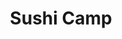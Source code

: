 ---
layout: place
title: "Sushi Camp"
permalink: /california/temecula/sushi-camp.html
stateAbbr: CA
stateName: California
cityName: Temecula
seo:
  name: "Sushi Camp"
  type: Restaurant
  links: http://www.sushicamptemecula.com/
description: "Looking for sushi in Temecula, California? Check out Sushi Camp for a delightful Japanese dining experience. Enjoy a variety of sushi and other dishes in a w..."
place_id: ChIJbwF8uE-A24ARVFPsJxTR8ME
photos:
  - name: >-
      places/ChIJbwF8uE-A24ARVFPsJxTR8ME/photos/AeeoHcJwFzBrW7Cr_E5E1YMhnBeKaUZi5v-AaI3yR_mEAZw_3IiGTO7DyW-MhATGuzuCmzhv0_fQ5K55MZs8hcuaP0PZM0WUVVp-lOLIgwYk80VIQX8M7Ruru8HElvI_QXA6pbw0MEPwBehNDR_shtYoxVMnoC33c5s4mMI6dkfeAlSiJD2lT-4dQrQ3DH9jDkOi9Mhy_QfKFH1v7qu2pUXxz1GQeFGQwe4wSIE_FnRajxgunuMkEBmFuSwz9L1-JOrBV2CuOBszR_-ZW4Tk3JnbZT1oCn-j9jLA_r1a6TQmKa26ZXnT2Wvv8yINJ0PLKXMH9s0TCqyFpuPJwiJ0izptIx-4k7jpto7k81hAPjC2PrFKOepyxFynBzy4xuCCM2rRwrkehuKWEbItgbKVCSdsB2RJSpBnprpxIzKfp16If3I
    widthPx: 2252
    heightPx: 4000
    authorAttributions:
      - displayName: Jhon Luna
        uri: https://maps.google.com/maps/contrib/100065158287580366060
        photoUri: >-
          https://lh3.googleusercontent.com/a-/ALV-UjWjJHCoigS6yd7XbERm_qjjkxmqtWPwSdkpa7rxccRnsz2MxGju=s100-p-k-no-mo
    flagContentUri: >-
      https://www.google.com/local/imagery/report/?cb_client=maps_api_places.places_api&image_key=!1e10!2sCIHM0ogKEICAgICn5dCoQg&hl=en-US
    googleMapsUri: >-
      https://www.google.com/maps/place//data=!3m4!1e2!3m2!1sCIHM0ogKEICAgICn5dCoQg!2e10!4m2!3m1!1s0x80db804fb87c016f:0xc1f0d11427ec5354
  - name: >-
      places/ChIJbwF8uE-A24ARVFPsJxTR8ME/photos/AeeoHcI7K7KybtfIFlaibxfUwUDw-jhB4XQHS-uUO1cMb78fq-JMCMAbdf3C8I278meRMYviTB5UFCH-SqJ2GBl3DKI2HUgwVTYMFGJaDDRbVfFv6by1w4SmB2SB4OtQyiJH_hstX4bsEKgDXm1o6pd3ADdX5JXsXl6QM_KYg6aDHhfNf_wCOOxnoih5ZXVDY-G3Ytr-mJ0LZzRRWspmmDpHkIPFqtqu_yPfgFefWGSEM7jOsL_S75iMr3nZ9spY6l4uuF2A7SBfVSUxx2USdx3EaYIIzOIeRNLk1p-UM0I8KdcyTg
    widthPx: 350
    heightPx: 538
    authorAttributions:
      - displayName: Sushi Camp
        uri: https://maps.google.com/maps/contrib/109727421951888604967
        photoUri: >-
          https://lh3.googleusercontent.com/a/ACg8ocKkYv25TzurGDaRiE3sh073WgEauSKN-ZO4n8M5MbI9NNmmHw=s100-p-k-no-mo
    flagContentUri: >-
      https://www.google.com/local/imagery/report/?cb_client=maps_api_places.places_api&image_key=!1e10!2sAF1QipNIAx9Y4IQWBEF5SlILeg9SWQD075ifsJqRabW8&hl=en-US
    googleMapsUri: >-
      https://www.google.com/maps/place//data=!3m4!1e2!3m2!1sAF1QipNIAx9Y4IQWBEF5SlILeg9SWQD075ifsJqRabW8!2e10!4m2!3m1!1s0x80db804fb87c016f:0xc1f0d11427ec5354
  - name: >-
      places/ChIJbwF8uE-A24ARVFPsJxTR8ME/photos/AeeoHcKq5BNdhJyWCzD2w_aFH3MBTmqOcx42gw3971PSL1b9mpOJZaYEOCQTx-cyzQ-hsTpGYhesEq28pPtSoB8CrlMh8WH3gkJAbjDRxeQH-4S1nH-tomhBt7TaVWZkgDKVjEW8ZbUnwVIHvQnm6ECe1TOpOUp0eim7Z2DvuBwZgbbWhoj905B89mkjGXRUlYRawS1PnS-dw7umhPSwTbUTfhsN-orvPX0e46PchEbBlstl3Ray3HC07YTQVN4ZpEvWu0deZVINUfFe6LJUZohLfzGZsXoNqT4RxRt-tVFB2OeXyT5iEU68QW9_kdweZTZqb-jb2QC6T8jMLMm-_BzuA9Xvp-smSDf98aymNm0EglLplPEjd2m9Z-5jnM9Os5_UGCRc60Xefl1V0GVQgVM8ZasxC6q22qn6GaRao3udXZc
    widthPx: 3456
    heightPx: 3456
    authorAttributions:
      - displayName: Rita Figueroa
        uri: https://maps.google.com/maps/contrib/116639854174304590937
        photoUri: >-
          https://lh3.googleusercontent.com/a-/ALV-UjXdMx8pitbiwFjnxcOieWvXmO_CHoYcfmKOs2MticLLg-bguKPh=s100-p-k-no-mo
    flagContentUri: >-
      https://www.google.com/local/imagery/report/?cb_client=maps_api_places.places_api&image_key=!1e10!2sCIHM0ogKEICAgMCw8ZyRXQ&hl=en-US
    googleMapsUri: >-
      https://www.google.com/maps/place//data=!3m4!1e2!3m2!1sCIHM0ogKEICAgMCw8ZyRXQ!2e10!4m2!3m1!1s0x80db804fb87c016f:0xc1f0d11427ec5354
  - name: >-
      places/ChIJbwF8uE-A24ARVFPsJxTR8ME/photos/AeeoHcL6_ohQOoi4EzBt7vZPuNBndHW79gnA8mDuyv6BzZTXIrnZdHcbPAi8o7zLZOfWEbCt8KSAWjvJi8g0NcRJxCQYHMz87Qtdw3y8Sk2Bhh31taeTRRuWoHeiok_kJekx566gEFm4Q3jBrzXID1hHUiLJL-pW-4cX7w94SrAIZDsGZiO_atC9WGgZ6A5NiiPy9uYYCFSMRXBRijiFIXP9lbUYb-57RQSu3tppzRmEqxQibySC7mY2pdVC4NN4UPPUeMRFlBXjHgcxmFOJZZXPeHQ6ZLditOOYvWov4Ip7_tA-fPEUvITIyuBaGwkXQ7rctKM4x_c2w3xd1P6_3ZnKnGS3gkAcSKqJewWIqruWlSz25F_34_wFo3BsqM95KPFr1ViSL8NG5BAGfvG4ab9I3K4Azfr4-yO7veK2lLihBxRUx5U
    widthPx: 4000
    heightPx: 2252
    authorAttributions:
      - displayName: Jhon Luna
        uri: https://maps.google.com/maps/contrib/100065158287580366060
        photoUri: >-
          https://lh3.googleusercontent.com/a-/ALV-UjWjJHCoigS6yd7XbERm_qjjkxmqtWPwSdkpa7rxccRnsz2MxGju=s100-p-k-no-mo
    flagContentUri: >-
      https://www.google.com/local/imagery/report/?cb_client=maps_api_places.places_api&image_key=!1e10!2sCIHM0ogKEICAgICn5dCoggE&hl=en-US
    googleMapsUri: >-
      https://www.google.com/maps/place//data=!3m4!1e2!3m2!1sCIHM0ogKEICAgICn5dCoggE!2e10!4m2!3m1!1s0x80db804fb87c016f:0xc1f0d11427ec5354
  - name: >-
      places/ChIJbwF8uE-A24ARVFPsJxTR8ME/photos/AeeoHcK2hAJUX_wI_POd28afjsJEevv1I_UE9mgdkTukFbVdI_r9SzJPvrnWJ9SZEZiVUfNGQMDBowk4VmA-3dD_uaE6C-uC6rsFp0FbC0EwqBhH04bRz0oAyo9SHKmiXkPEfqka8hG9ZMDW1BJmUSyrDbVlRQaOb6VS1Qhd2_QmZma7T6Ep5bD37x1dX5OCjqLvvXzSkZjuxc0sMMrnNanJVyEPgpzW5DJZFQg8ebRW6P-0wB-TwhG9qOMK50cqep8yQIzR0yc77gN0wITmWqfMt2Z9yEl394S44hRjtIaRxrSOZL_7TlTm047DgnPxb1YZrPgMqCbkoOT2gK4I-zMtJY3kEwlZtx8QnoToTC6HLhJi14pXE-_ivp0MPOVMHreGIWOfOgNzDgnZO9nP2FmsGbA2AgVYAmNcYBGdQZMAWzxTR6RO
    widthPx: 3456
    heightPx: 3456
    authorAttributions:
      - displayName: Rita Figueroa
        uri: https://maps.google.com/maps/contrib/116639854174304590937
        photoUri: >-
          https://lh3.googleusercontent.com/a-/ALV-UjXdMx8pitbiwFjnxcOieWvXmO_CHoYcfmKOs2MticLLg-bguKPh=s100-p-k-no-mo
    flagContentUri: >-
      https://www.google.com/local/imagery/report/?cb_client=maps_api_places.places_api&image_key=!1e10!2sCIHM0ogKEICAgMCw8ZyRnQE&hl=en-US
    googleMapsUri: >-
      https://www.google.com/maps/place//data=!3m4!1e2!3m2!1sCIHM0ogKEICAgMCw8ZyRnQE!2e10!4m2!3m1!1s0x80db804fb87c016f:0xc1f0d11427ec5354
  - name: >-
      places/ChIJbwF8uE-A24ARVFPsJxTR8ME/photos/AeeoHcKkW_AsAoa3ZtBLU_JEjgtVT6di2MkS5hUkZ8BXOaR8rBoMIbBzDI_bSkVGjw1N6IjDvvkNXJ5WMGgBOEL13H2sZK3PfXvhz-6uILMjItAbgKshJ15W8nLJHN1g7Cwpqn-Hn1DDcaGAao2_Y8wyQ_hc1b5ltRYnBPzZSiwY8Gj4NLMhvrBjw-E2QhKm7gr77ozouP8jFAfxB7gdE3mUTQ8yVuGF1TxKkVn29BCsdZAsdC5WAtzyGvN8cF3KPzuSR6iolKpQGHELFxmUazxNBdesxK_iriv-krPJT4Iq6in4VfNPzHDKMKTapSr7b7M1aWQIljS-HS5fjc5mofLI1Bfv7jReRZYzVNG_e1y2glfwRmwlHmd9ZDnzvknperVz5nuFwXjGaKlS_uJ74NbF9dwvN4GzdOmUFFlTRD2MX_kIvg
    widthPx: 3024
    heightPx: 4032
    authorAttributions:
      - displayName: Meindok Lawyer4Warriors
        uri: https://maps.google.com/maps/contrib/114551711595369674477
        photoUri: >-
          https://lh3.googleusercontent.com/a-/ALV-UjWWXyicYW4EUl7icJ6mDixFnixNfLP3N0EHVHJwkvvvRokI7b6K=s100-p-k-no-mo
    flagContentUri: >-
      https://www.google.com/local/imagery/report/?cb_client=maps_api_places.places_api&image_key=!1e10!2sCIHM0ogKEICAgIC_qZTyNQ&hl=en-US
    googleMapsUri: >-
      https://www.google.com/maps/place//data=!3m4!1e2!3m2!1sCIHM0ogKEICAgIC_qZTyNQ!2e10!4m2!3m1!1s0x80db804fb87c016f:0xc1f0d11427ec5354
  - name: >-
      places/ChIJbwF8uE-A24ARVFPsJxTR8ME/photos/AeeoHcKPgoJYhfQNau8gFcMlBcgFe02QWnLN2zvDXX0axhAIgHTo2fyUqixLtlEm4bPhd_yCuyV5WzEWTq58VSehrqyx0jUkZEZwb8ycNMvTMHcxPxW-LTnN1tX9eaoPBM1htljyONJtKs10shKhVKtfzsvivy4EZhFSY0ebf_GE8UodQ7TT6_8QqYzdWWUKfXSFOfQEW6Ohdnxz5vtKDTLO4kZMJRVlqnP9yCgoL_PAmIkFzzAGgKPKLfTSGrv3ij1sLoTBzIVD0DqUHB64MhPBYTiytX_R2qJhDSzsKVxHyPHh_y20xYyuyHuRcSPYrgX3GaV_FiVfmQXO3BqBa_mtARa9xzE7qO3bCilZPGOd5JprXafHZXcxVMkfVdlptfEZvzssBfstYXd0gfBURBVrxlgxNU0rVSj5YTfizP4o80ef4w
    widthPx: 3600
    heightPx: 4800
    authorAttributions:
      - displayName: Meindok Lawyer4Warriors
        uri: https://maps.google.com/maps/contrib/114551711595369674477
        photoUri: >-
          https://lh3.googleusercontent.com/a-/ALV-UjWWXyicYW4EUl7icJ6mDixFnixNfLP3N0EHVHJwkvvvRokI7b6K=s100-p-k-no-mo
    flagContentUri: >-
      https://www.google.com/local/imagery/report/?cb_client=maps_api_places.places_api&image_key=!1e10!2sCIHM0ogKEICAgIC_qZTyRQ&hl=en-US
    googleMapsUri: >-
      https://www.google.com/maps/place//data=!3m4!1e2!3m2!1sCIHM0ogKEICAgIC_qZTyRQ!2e10!4m2!3m1!1s0x80db804fb87c016f:0xc1f0d11427ec5354
  - name: >-
      places/ChIJbwF8uE-A24ARVFPsJxTR8ME/photos/AeeoHcK1ivsbWjeinjbltIu9cQn94gDQ4CuiHt7fowE6DfpeUfEaWT1ew1n1uyj3eirEhnU05hyGZoI29L_q3HJVPt6cmAh5YUb6P5ZSP55q31VahZeyU6g_xTeFeu3sfR0jwnpglVAbBuKxnhzf0uMNA-zT8o7KEZsxEhqZIRxgW2NsGzwUKRL3TOMlp8JztS9h85q-quVbONjiTHsXHe4b4fM3PQAtUaraG8OdAwU-rdTKejN7PZeDE99PBafjUe9vlqx79vm4KKLG_rRBwCNqWMsCzvlqRBBpQ1HHoIgS09o7UfHeDCL64zAZvz08TgciBp_gqZitcdxjdiGm6opymXvuHQ65kN5fD5r-9UG8cfhOUed-OdvHW4VW5FPfE_p7iNobUaezuwmFvFy3LN6Rzwv9TZ8iyn_V6KGnGw7R9cc
    widthPx: 4032
    heightPx: 2268
    authorAttributions:
      - displayName: Hari Ng Larga (Lyndon Monzon)
        uri: https://maps.google.com/maps/contrib/104261712822236582686
        photoUri: >-
          https://lh3.googleusercontent.com/a-/ALV-UjV-mT7cabwtWXhKKLDl_EyI132FcLdn2igmrx7xi2882Ti5zUbKnA=s100-p-k-no-mo
    flagContentUri: >-
      https://www.google.com/local/imagery/report/?cb_client=maps_api_places.places_api&image_key=!1e10!2sCIHM0ogKEICAgIClmeaEew&hl=en-US
    googleMapsUri: >-
      https://www.google.com/maps/place//data=!3m4!1e2!3m2!1sCIHM0ogKEICAgIClmeaEew!2e10!4m2!3m1!1s0x80db804fb87c016f:0xc1f0d11427ec5354
  - name: >-
      places/ChIJbwF8uE-A24ARVFPsJxTR8ME/photos/AeeoHcIkjBwGXZJbxL3WW0KTHBQYbr89p20y4X5S-5bh7mdr6JeoBCE_MHaq1fw2XK12JPBkjzlQ-_0FN_1hOhQOdSYICPI_p4PR6X8w9abhdDWDLBWzc8rECiuhLp8O-xXl27THwlOTeaV7PyosN0-a8PIMmKxvsYzP9eFQAZvcZbdLQ65u3fnvHSumYn7f3Fejoeuhjk8dorJRXgAlWrUz9eXdjO_wk6zr2nloHMK0RAUIb_q8IdpCekpFnjGSduBf32gSNDkHxBumxA6wa_duOgY6G-dx-ul2Y_VIeu7nKYKDhzsNSPgouKtc0IQgWk-oAyo4jYXibHKEthU-jxiJrBkU_A0P8tnqWk_DOIQ6nI-zx0Kw75MQWYQg7uuxNBNTvM6Hu-tnidTvIvr-7XxA6hOE9aFd7HhqquqVQDtNY1KLgA
    widthPx: 3968
    heightPx: 2976
    authorAttributions:
      - displayName: Hari Ng Larga (Lyndon Monzon)
        uri: https://maps.google.com/maps/contrib/104261712822236582686
        photoUri: >-
          https://lh3.googleusercontent.com/a-/ALV-UjV-mT7cabwtWXhKKLDl_EyI132FcLdn2igmrx7xi2882Ti5zUbKnA=s100-p-k-no-mo
    flagContentUri: >-
      https://www.google.com/local/imagery/report/?cb_client=maps_api_places.places_api&image_key=!1e10!2sCIHM0ogKEICAgIClmebEEA&hl=en-US
    googleMapsUri: >-
      https://www.google.com/maps/place//data=!3m4!1e2!3m2!1sCIHM0ogKEICAgIClmebEEA!2e10!4m2!3m1!1s0x80db804fb87c016f:0xc1f0d11427ec5354
  - name: >-
      places/ChIJbwF8uE-A24ARVFPsJxTR8ME/photos/AeeoHcI8IcfnNnNDpwuKofLYKZ3pq24D3wgMonkeB72Mk9J1Fb9ZWlabiPY8NW0SPpVPw-592bBXZvNgqoSH9G_x5m8JQ5EiQmIzvWh2INcqVW4UsFSZDKOIeyFTqUzJ-B9r5Fy32X0KtOKP9ttr-Lg-05aAfp0v_vYFzcWMhqsFx6WNf1HNDp_r_viADePxVtD1b42Aet6aOeIW_POvEOQ_sb4re6ozyg0-thnsXwKhLkp3w9EvQkn12xiIxHse3k0S0h9bOm_Nx0UUOG4H_syIF5GGXztjivFTuRUk8wZ6owERLbq1YwBt-ZOe0AIXnJsxaSsP6eKuZFJiQj3YCPkEbbCm_sBW7EzbHGt7N04KGo5TCXmxu-JTQXxrc_QPS1-rYUq5oRLwJZttbb1pRY7ktbnJ_fUazfITMhj5A8NQR-w
    widthPx: 3024
    heightPx: 4032
    authorAttributions:
      - displayName: Lena Van
        uri: https://maps.google.com/maps/contrib/115052272177932580404
        photoUri: >-
          https://lh3.googleusercontent.com/a-/ALV-UjXPPFymPKoMNuNf7d1Fq8I8EZcmLv71i3eYXGiWoSg8FEr-qds=s100-p-k-no-mo
    flagContentUri: >-
      https://www.google.com/local/imagery/report/?cb_client=maps_api_places.places_api&image_key=!1e10!2sCIHM0ogKEICAgID234u1KA&hl=en-US
    googleMapsUri: >-
      https://www.google.com/maps/place//data=!3m4!1e2!3m2!1sCIHM0ogKEICAgID234u1KA!2e10!4m2!3m1!1s0x80db804fb87c016f:0xc1f0d11427ec5354
address: 32240 Temecula Pkwy STE 104, Temecula, CA 92592, USA
street: 32240 Temecula Pkwy STE 104
city: Temecula
state: CA
zip: '92592'
country: USA
neighborhood: null
latitude: '33.482772'
longitude: '-117.094962'
accessibility_options:
  wheelchairAccessibleParking: true
  wheelchairAccessibleEntrance: true
  wheelchairAccessibleRestroom: true
  wheelchairAccessibleSeating: true
business_status: OPERATIONAL
name: Sushi Camp
google_maps_links:
  directionsUri: >-
    https://www.google.com/maps/dir//''/data=!4m7!4m6!1m1!4e2!1m2!1m1!1s0x80db804fb87c016f:0xc1f0d11427ec5354!3e0
  placeUri: https://maps.google.com/?cid=13974899528229999444
  writeAReviewUri: >-
    https://www.google.com/maps/place//data=!4m3!3m2!1s0x80db804fb87c016f:0xc1f0d11427ec5354!12e1
  reviewsUri: >-
    https://www.google.com/maps/place//data=!4m4!3m3!1s0x80db804fb87c016f:0xc1f0d11427ec5354!9m1!1b1
  photosUri: >-
    https://www.google.com/maps/place//data=!4m3!3m2!1s0x80db804fb87c016f:0xc1f0d11427ec5354!10e5
primary_type: Sushi Restaurant
opening_hours:
  regular: null
  current: null
secondary_opening_hours:
  regular:
    weekdayDescriptions: null
    type: null
  current:
    weekdayDescriptions: null
    type: null
phone: (951) 302-1330
price_level: PRICE_LEVEL_MODERATE
price_range: $20 &ndash; $30
rating: '4.6'
rating_count: 264
website: http://www.sushicamptemecula.com/
reviews:
  - name: >-
      places/ChIJbwF8uE-A24ARVFPsJxTR8ME/reviews/ChZDSUhNMG9nS0VJQ0FnTUN3OFp5UmJREAE
    relativePublishTimeDescription: 3 weeks ago
    rating: 5
    text:
      text: >-
        I read some of your reviews, and yes! This place did not disappoint. The
        service was excellent!!!!  I really enjoyed the garlic Edamame, those
        things are delicious. Our rolls were done very well by the Sushi Chef
        and surprisingly fast. Everything tasted fresh. Thank you for making my
        birthday dinner delicious.
      languageCode: en
    originalText:
      text: >-
        I read some of your reviews, and yes! This place did not disappoint. The
        service was excellent!!!!  I really enjoyed the garlic Edamame, those
        things are delicious. Our rolls were done very well by the Sushi Chef
        and surprisingly fast. Everything tasted fresh. Thank you for making my
        birthday dinner delicious.
      languageCode: en
    authorAttribution:
      displayName: Rita Figueroa
      uri: https://www.google.com/maps/contrib/116639854174304590937/reviews
      photoUri: >-
        https://lh3.googleusercontent.com/a-/ALV-UjXdMx8pitbiwFjnxcOieWvXmO_CHoYcfmKOs2MticLLg-bguKPh=s128-c0x00000000-cc-rp-mo-ba6
    publishTime: '2025-03-19T15:13:59.740101Z'
    flagContentUri: >-
      https://www.google.com/local/review/rap/report?postId=ChZDSUhNMG9nS0VJQ0FnTUN3OFp5UmJREAE&d=17924085&t=1
    googleMapsUri: >-
      https://www.google.com/maps/reviews/data=!4m6!14m5!1m4!2m3!1sChZDSUhNMG9nS0VJQ0FnTUN3OFp5UmJREAE!2m1!1s0x80db804fb87c016f:0xc1f0d11427ec5354
  - name: >-
      places/ChIJbwF8uE-A24ARVFPsJxTR8ME/reviews/ChdDSUhNMG9nS0VJQ0FnSUNfcVpUeS1RRRAB
    relativePublishTimeDescription: 2 months ago
    rating: 5
    text:
      text: >-
        I ended up giving 5 stars because although the sushi chefs appear to
        have misplaced our table’s order as they served the rotating persons
        seated at the bar- the humility, accountability and kindness the staff
        showed in making it up to us was exceptional. They really cared. That
        mattered to me because it was our first visit. Mistakes happen, it’s how
        you handle them that matters.


        The Sushi 🍣 and the food was great! I wanted an easier to read menu-
        some items on the order sheet  aren’t on the menu and vice-versa.


        I was very impressed with the roll size- we like to share and try many
        different rolls and it’s always disappointing to try a roll and barely
        get enough for one person much less two to share. The portion sizes are
        great and shareable- so you can buy a few rolls, some miso soup, an app
        and really enjoy!


        The hospitality and the food quality made this an enjoyable meal- really
        enjoyed it and am looking forward to coming back and trying some of the
        specialties like those found advertised in the pics below.
      languageCode: en
    originalText:
      text: >-
        I ended up giving 5 stars because although the sushi chefs appear to
        have misplaced our table’s order as they served the rotating persons
        seated at the bar- the humility, accountability and kindness the staff
        showed in making it up to us was exceptional. They really cared. That
        mattered to me because it was our first visit. Mistakes happen, it’s how
        you handle them that matters.


        The Sushi 🍣 and the food was great! I wanted an easier to read menu-
        some items on the order sheet  aren’t on the menu and vice-versa.


        I was very impressed with the roll size- we like to share and try many
        different rolls and it’s always disappointing to try a roll and barely
        get enough for one person much less two to share. The portion sizes are
        great and shareable- so you can buy a few rolls, some miso soup, an app
        and really enjoy!


        The hospitality and the food quality made this an enjoyable meal- really
        enjoyed it and am looking forward to coming back and trying some of the
        specialties like those found advertised in the pics below.
      languageCode: en
    authorAttribution:
      displayName: Meindok Lawyer4Warriors
      uri: https://www.google.com/maps/contrib/114551711595369674477/reviews
      photoUri: >-
        https://lh3.googleusercontent.com/a-/ALV-UjWWXyicYW4EUl7icJ6mDixFnixNfLP3N0EHVHJwkvvvRokI7b6K=s128-c0x00000000-cc-rp-mo-ba5
    publishTime: '2025-01-17T07:39:46.003922Z'
    flagContentUri: >-
      https://www.google.com/local/review/rap/report?postId=ChdDSUhNMG9nS0VJQ0FnSUNfcVpUeS1RRRAB&d=17924085&t=1
    googleMapsUri: >-
      https://www.google.com/maps/reviews/data=!4m6!14m5!1m4!2m3!1sChdDSUhNMG9nS0VJQ0FnSUNfcVpUeS1RRRAB!2m1!1s0x80db804fb87c016f:0xc1f0d11427ec5354
  - name: >-
      places/ChIJbwF8uE-A24ARVFPsJxTR8ME/reviews/ChdDSUhNMG9nS0VJQ0FnSUNuNWRDb3ZBRRAB
    relativePublishTimeDescription: 6 months ago
    rating: 5
    text:
      text: >-
        By far Sushi Camp stands out as the best sushi place in Temecula. From
        tasty, yummy food, to excellent service, and decent prices, Sushi Camp
        is the perfect place to visit for any type of ocassion. Meet the owners
        theu are very kind. Phenomenal experience.
      languageCode: en
    originalText:
      text: >-
        By far Sushi Camp stands out as the best sushi place in Temecula. From
        tasty, yummy food, to excellent service, and decent prices, Sushi Camp
        is the perfect place to visit for any type of ocassion. Meet the owners
        theu are very kind. Phenomenal experience.
      languageCode: en
    authorAttribution:
      displayName: Jhon Luna
      uri: https://www.google.com/maps/contrib/100065158287580366060/reviews
      photoUri: >-
        https://lh3.googleusercontent.com/a-/ALV-UjWjJHCoigS6yd7XbERm_qjjkxmqtWPwSdkpa7rxccRnsz2MxGju=s128-c0x00000000-cc-rp-mo
    publishTime: '2024-09-28T01:36:10.956081Z'
    flagContentUri: >-
      https://www.google.com/local/review/rap/report?postId=ChdDSUhNMG9nS0VJQ0FnSUNuNWRDb3ZBRRAB&d=17924085&t=1
    googleMapsUri: >-
      https://www.google.com/maps/reviews/data=!4m6!14m5!1m4!2m3!1sChdDSUhNMG9nS0VJQ0FnSUNuNWRDb3ZBRRAB!2m1!1s0x80db804fb87c016f:0xc1f0d11427ec5354
  - name: >-
      places/ChIJbwF8uE-A24ARVFPsJxTR8ME/reviews/ChdDSUhNMG9nS0VJQ0FnSUNRb2ZmTjNRRRAB
    relativePublishTimeDescription: 6 years ago
    rating: 3
    text:
      text: >-
        This was a very pleasant place to go.  The atmosphere was intimate and
        clean.  The sushi was good and the waitress (owner?) was willing to add
        cream cheese to one of the rolls we had in question.


        Service was friendly, prompt, and the rolls came out great.  They
        provided a generous amount of wasabi and ginger which, I think, is
        awesome.


        The lunch special from Monday-Wednesday is something to keep in mind.
      languageCode: en
    originalText:
      text: >-
        This was a very pleasant place to go.  The atmosphere was intimate and
        clean.  The sushi was good and the waitress (owner?) was willing to add
        cream cheese to one of the rolls we had in question.


        Service was friendly, prompt, and the rolls came out great.  They
        provided a generous amount of wasabi and ginger which, I think, is
        awesome.


        The lunch special from Monday-Wednesday is something to keep in mind.
      languageCode: en
    authorAttribution:
      displayName: Pamela Johnson
      uri: https://www.google.com/maps/contrib/112402515099510283688/reviews
      photoUri: >-
        https://lh3.googleusercontent.com/a-/ALV-UjWxMOVJx9kaJHvfLA1OZyhH3hvZoE6rwJQ9g2oGSJx_0PhrEFsz4w=s128-c0x00000000-cc-rp-mo-ba5
    publishTime: '2018-06-05T00:46:07.669Z'
    flagContentUri: >-
      https://www.google.com/local/review/rap/report?postId=ChdDSUhNMG9nS0VJQ0FnSUNRb2ZmTjNRRRAB&d=17924085&t=1
    googleMapsUri: >-
      https://www.google.com/maps/reviews/data=!4m6!14m5!1m4!2m3!1sChdDSUhNMG9nS0VJQ0FnSUNRb2ZmTjNRRRAB!2m1!1s0x80db804fb87c016f:0xc1f0d11427ec5354
  - name: >-
      places/ChIJbwF8uE-A24ARVFPsJxTR8ME/reviews/ChdDSUhNMG9nS0VJQ0FnSUNsbWVhRTZ3RRAB
    relativePublishTimeDescription: a year ago
    rating: 4
    text:
      text: >-
        One of the best sushi places in Temecula.  My favorite is the "I Love
        TNT Roll".  They also have a wide variety of specialty rolls that you
        can try.
      languageCode: en
    originalText:
      text: >-
        One of the best sushi places in Temecula.  My favorite is the "I Love
        TNT Roll".  They also have a wide variety of specialty rolls that you
        can try.
      languageCode: en
    authorAttribution:
      displayName: Hari Ng Larga (Lyndon Monzon)
      uri: https://www.google.com/maps/contrib/104261712822236582686/reviews
      photoUri: >-
        https://lh3.googleusercontent.com/a-/ALV-UjV-mT7cabwtWXhKKLDl_EyI132FcLdn2igmrx7xi2882Ti5zUbKnA=s128-c0x00000000-cc-rp-mo-ba6
    publishTime: '2023-11-21T22:22:22.647336Z'
    flagContentUri: >-
      https://www.google.com/local/review/rap/report?postId=ChdDSUhNMG9nS0VJQ0FnSUNsbWVhRTZ3RRAB&d=17924085&t=1
    googleMapsUri: >-
      https://www.google.com/maps/reviews/data=!4m6!14m5!1m4!2m3!1sChdDSUhNMG9nS0VJQ0FnSUNsbWVhRTZ3RRAB!2m1!1s0x80db804fb87c016f:0xc1f0d11427ec5354
parking_options:
  freeParkingLot: true
  freeStreetParking: true
  valetParking: false
payment_options:
  acceptsCreditCards: true
  acceptsDebitCards: true
  acceptsCashOnly: false
  acceptsNfc: true
allow_dogs: null
curbside_pickup: null
delivery: true
dine_in: true
good_for_children: true
good_for_groups: true
good_for_sports: null
live_music: false
menu_for_children: true
outdoor_seating: true
reservable: true
restroom: true
serves_beer: true
serves_breakfast: false
serves_brunch: null
serves_cocktails: false
serves_coffee: null
serves_dinner: true
serves_dessert: true
serves_lunch: true
serves_vegetarian_food: null
serves_wine: true
takeout: true
summary: null

---